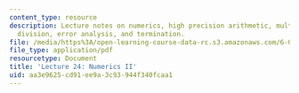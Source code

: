 ```yaml
---
content_type: resource
description: Lecture notes on numerics, high precision arithmetic, multiplication,
  division, error analysis, and termination.
file: /media/https%3A/open-learning-course-data-rc.s3.amazonaws.com/6-006-introduction-to-algorithms-spring-2008/aa3e9625cd91ee9a3c93944f340fcaa1_lec24.pdf
file_type: application/pdf
resourcetype: Document
title: 'Lecture 24: Numerics II'
uid: aa3e9625-cd91-ee9a-3c93-944f340fcaa1
---
```

